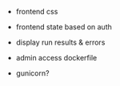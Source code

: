 - frontend css
- frontend state based on auth
- display run results & errors

- admin access dockerfile
- gunicorn?
